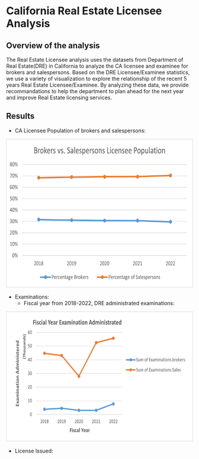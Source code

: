 # California Real Estate Licensee Analysis

## Overview of the analysis
The Real Estate Licensee analysis uses the datasets from Department of Real Estate(DRE) in California to analyze the CA licensee and examinee for brokers and salespersons. Based on the DRE Licensee/Examinee statistics, we use a variety of visualization to explore the relationship of the recent 5 years Real Estate Licensee/Examinee. By analyzing these data, we provide recommandations to help the department to plan ahead for the next year and improve Real Estate licensing services.

## Results
- CA Licensee Population of brokers and salespersons: 
 
<p align=center>
  <img src= 'Resources/images/percent_broker_sale.png' width=650 height=400> </p>
  
- Examinations: 
  - Fiscal year from 2018-2022, DRE administrated examinations:
<p align=center>
  <img src='Resources/images/Examination_administrated.png' width=650 height=350> </p>
  
  
 - License Issued:

<p align=center><img src='Resources/images/


## Summary


### Resources
1. https://www.dre.ca.gov/Stats

_______________________________________________________________________________________________________________________________________________________________

- Project Contributor: Phoebe J. Miao
- Email: phoebem2021data@gmail.com
